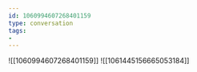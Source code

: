 ```yaml
---
id: 1060994607268401159
type: conversation
tags:
- 
---
```

![[1060994607268401159]]
![[1061445156665053184]]

